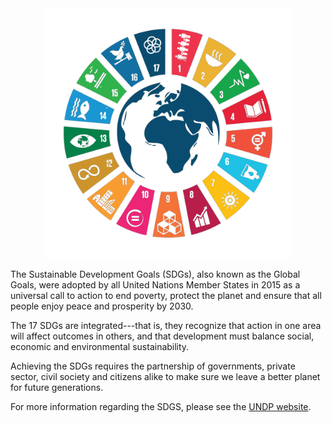 <center>
<img src="images/sdgs-logo.png" width="400" height="400" />
</center>


The Sustainable Development Goals (SDGs), also known as the Global Goals, were adopted by all United Nations Member States in 2015 as a universal call to action to end poverty, protect the planet and ensure that all people enjoy peace and prosperity by 2030.

The 17 SDGs are integrated---that is, they recognize that action in one area will affect outcomes in others, and that development must balance social, economic and environmental sustainability.

Achieving the SDGs requires the partnership of governments, private sector, civil society and citizens alike to make sure we leave a better planet for future generations.

For more information regarding the SDGS, please see the [UNDP website](https://www.undp.org/sustainable-development-goals). 

